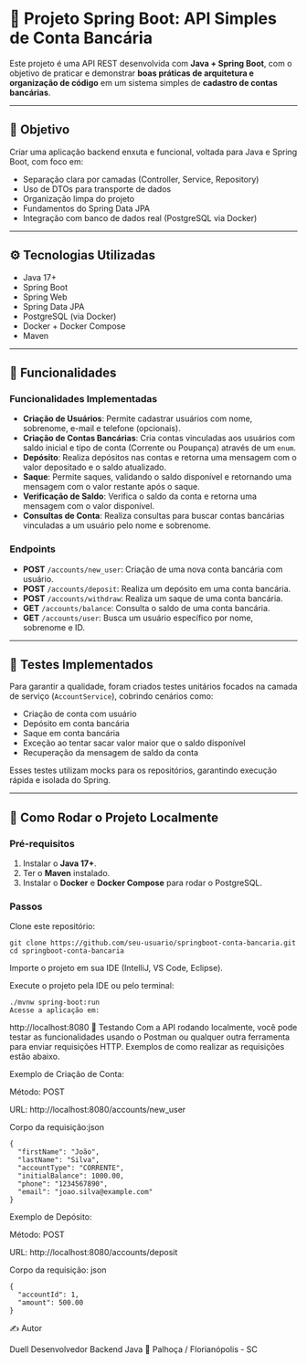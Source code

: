 # 💼 Projeto Spring Boot: API Simples de Conta Bancária

Este projeto é uma API REST desenvolvida com **Java + Spring Boot**, com o objetivo de praticar e demonstrar **boas práticas de arquitetura e organização de código** em um sistema simples de **cadastro de contas bancárias**.

---

## 🎯 Objetivo

Criar uma aplicação backend enxuta e funcional, voltada para Java e Spring Boot, com foco em:

- Separação clara por camadas (Controller, Service, Repository)
- Uso de DTOs para transporte de dados
- Organização limpa do projeto
- Fundamentos do Spring Data JPA
- Integração com banco de dados real (PostgreSQL via Docker)

---

## ⚙️ Tecnologias Utilizadas

- Java 17+
- Spring Boot
- Spring Web
- Spring Data JPA
- PostgreSQL (via Docker)
- Docker + Docker Compose
- Maven

---

## 🧪 Funcionalidades

### Funcionalidades Implementadas

- **Criação de Usuários**: Permite cadastrar usuários com nome, sobrenome, e-mail e telefone (opcionais).
- **Criação de Contas Bancárias**: Cria contas vinculadas aos usuários com saldo inicial e tipo de conta (Corrente ou Poupança) através de um `enum`.
- **Depósito**: Realiza depósitos nas contas e retorna uma mensagem com o valor depositado e o saldo atualizado.
- **Saque**: Permite saques, validando o saldo disponível e retornando uma mensagem com o valor restante após o saque.
- **Verificação de Saldo**: Verifica o saldo da conta e retorna uma mensagem com o valor disponível.
- **Consultas de Conta**: Realiza consultas para buscar contas bancárias vinculadas a um usuário pelo nome e sobrenome.

### Endpoints

- **POST** `/accounts/new_user`: Criação de uma nova conta bancária com usuário.
- **POST** `/accounts/deposit`: Realiza um depósito em uma conta bancária.
- **POST** `/accounts/withdraw`: Realiza um saque de uma conta bancária.
- **GET** `/accounts/balance`: Consulta o saldo de uma conta bancária.
- **GET** `/accounts/user`: Busca um usuário específico por nome, sobrenome e ID.

---

## 🧪 Testes Implementados

Para garantir a qualidade, foram criados testes unitários focados na camada de serviço (`AccountService`), cobrindo cenários como:

- Criação de conta com usuário
- Depósito em conta bancária
- Saque em conta bancária
- Exceção ao tentar sacar valor maior que o saldo disponível
- Recuperação da mensagem de saldo da conta

Esses testes utilizam mocks para os repositórios, garantindo execução rápida e isolada do Spring.

---


## 🏁 Como Rodar o Projeto Localmente

### Pré-requisitos

1. Instalar o **Java 17+**.
2. Ter o **Maven** instalado.
3. Instalar o **Docker** e **Docker Compose** para rodar o PostgreSQL.

### Passos

Clone este repositório:
   ```
   git clone https://github.com/seu-usuario/springboot-conta-bancaria.git
   cd springboot-conta-bancaria
   ```
Importe o projeto em sua IDE (IntelliJ, VS Code, Eclipse).

Execute o projeto pela IDE ou pelo terminal:

```
./mvnw spring-boot:run
Acesse a aplicação em:
```
http://localhost:8080
🚀 Testando
Com a API rodando localmente, você pode testar as funcionalidades usando o Postman ou qualquer outra ferramenta para enviar requisições HTTP. Exemplos de como realizar as requisições estão abaixo.

Exemplo de Criação de Conta:

Método: POST

URL: http://localhost:8080/accounts/new_user

Corpo da requisição:json
```
{
  "firstName": "João",
  "lastName": "Silva",
  "accountType": "CORRENTE",
  "initialBalance": 1000.00,
  "phone": "1234567890",
  "email": "joao.silva@example.com"
}
```
Exemplo de Depósito:

Método: POST

URL: http://localhost:8080/accounts/deposit

Corpo da requisição:
json
```
{
  "accountId": 1,
  "amount": 500.00
}
```
✍️ Autor

Duell
Desenvolvedor Backend Java
📍 Palhoça / Florianópolis - SC

